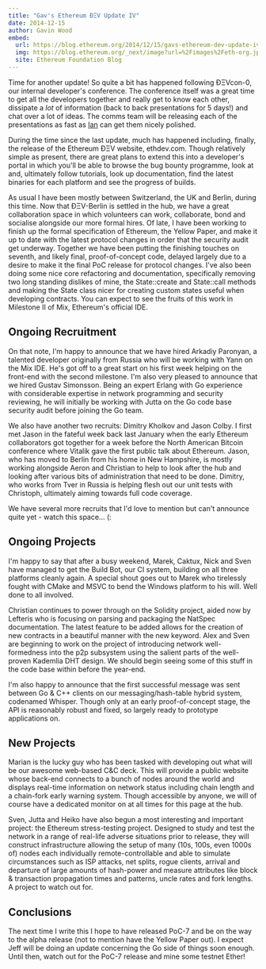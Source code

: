 ```yaml
---
title: "Gav's Ethereum ÐΞV Update IV"
date: 2014-12-15
author: Gavin Wood
embed:
  url: https://blog.ethereum.org/2014/12/15/gavs-ethereum-dev-update-iv
  img: https://blog.ethereum.org/_next/image?url=%2Fimages%2Feth-org.jpeg&w=1080&q=75
  site: Ethereum Foundation Blog
---
```


Time for another update! So quite a bit has happened following ÐΞVcon-0, our internal developer's conference. The conference itself was a great time to get all the developers together and really get to know each other, dissipate a _lot_ of information (back to back presentations for 5 days!) and chat over a lot of ideas. The comms team will be releasing each of the presentations as fast as [Ian](/people/ian-meikle/) can get them nicely polished.

During the time since the last update, much has happened including, finally, the release of the Ethereum ÐΞV website, ethdev.com. Though relatively simple as present, there are great plans to extend this into a developer's portal in which you'll be able to browse the bug bounty programme, look at and, ultimately follow tutorials, look up documentation, find the latest binaries for each platform and see the progress of builds.

As usual I have been mostly between Switzerland, the UK and Berlin, during this time. Now that ÐΞV-Berlin is settled in the hub, we have a great collaboration space in which volunteers can work, collaborate, bond and socialise alongside our more formal hires. Of late, I have been working to finish up the formal specification of Ethereum, the Yellow Paper, and make it up to date with the latest protocol changes in order that the security audit get underway. Together we have been putting the finishing touches on seventh, and likely final, proof-of-concept code, delayed largely due to a desire to make it the final PoC release for protocol changes. I've also been doing some nice core refactoring and documentation, specifically removing two long standing dislikes of mine, the State::create and State::call methods and making the State class nicer for creating custom states useful when developing contracts. You can expect to see the fruits of this work in Milestone II of Mix, Ethereum's official IDE.

## Ongoing Recruitment

On that note, I'm happy to announce that we have hired Arkadiy Paronyan, a talented developer originally from Russia who will be working with Yann on the Mix IDE. He's got off to a great start on his first week helping on the front-end with the second milestone. I'm also very pleased to announce that we hired Gustav Simonsson. Being an expert Erlang with Go experience with considerable expertise in network programming and security reviewing, he will initially be working with Jutta on the Go code base security audit before joining the Go team.

We also have another two recruits: Dimitry Kholkov and Jason Colby. I first met Jason in the fateful week back last January when the early Ethereum collaborators got together for a week before the North American Bitcoin conference where Vitalik gave the first public talk about Ethereum. Jason, who has moved to Berlin from his home in New Hampshire, is mostly working alongside Aeron and Christian to help to look after the hub and looking after various bits of administration that need to be done. Dimitry, who works from Tver in Russia is helping flesh out our unit tests with Christoph, ultimately aiming towards full code coverage.

We have several more recruits that I'd love to mention but can't announce quite yet - watch this space... (:

## Ongoing Projects

I'm happy to say that after a busy weekend, Marek, Caktux, Nick and Sven have managed to get the Build Bot, our CI system, building on all three platforms cleanly again. A special shout goes out to Marek who tirelessly fought with CMake and MSVC to bend the Windows platform to his will. Well done to all involved.

Christian continues to power through on the Solidity project, aided now by Lefteris who is focusing on parsing and packaging the NatSpec documentation. The latest feature to be added allows for the creation of new contracts in a beautiful manner with the new keyword. Alex and Sven are beginning to work on the project of introducing network well-formedness into the p2p subsystem using the salient parts of the well-proven Kademlia DHT design. We should begin seeing some of this stuff in the code base within before the year-end.

I'm also happy to announce that the first successful message was sent between Go & C++ clients on our messaging/hash-table hybrid system, codenamed Whisper. Though only at an early proof-of-concept stage, the API is reasonably robust and fixed, so largely ready to prototype applications on.

## New Projects

Marian is the lucky guy who has been tasked with developing out what will be our awesome web-based C&C deck. This will provide a public website whose back-end connects to a bunch of nodes around the world and displays real-time information on network status including chain length and a chain-fork early warning system. Though accessible by anyone, we will of course have a dedicated monitor on at all times for this page at the hub.

Sven, Jutta and Heiko have also begun a most interesting and important project: the Ethereum stress-testing project. Designed to study and test the network in a range of real-life adverse situations prior to release, they will construct infrastructure allowing the setup of many (10s, 100s, even 1000s of) nodes each individually remote-controllable and able to simulate circumstances such as ISP attacks, net splits, rogue clients, arrival and departure of large amounts of hash-power and measure attributes like block & transaction propagation times and patterns, uncle rates and fork lengths. A project to watch out for.

## Conclusions

The next time I write this I hope to have released PoC-7 and be on the way to the alpha release (not to mention have the Yellow Paper out). I expect Jeff will be doing an update concerning the Go side of things soon enough. Until then, watch out for the PoC-7 release and mine some testnet Ether!
